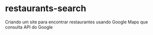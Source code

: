 # restaurants-search
Criando um site para encontrar restaurantes usando Google Maps que consulta API do Google
